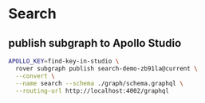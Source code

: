 # Search


## publish subgraph to Apollo Studio

```sh
APOLLO_KEY=find-key-in-studio \
  rover subgraph publish search-demo-zb91la@current \
  --convert \
  --name search --schema ./graph/schema.graphql \
  --routing-url http://localhost:4002/graphql
```